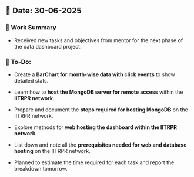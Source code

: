 ## 📅 Date: 30-06-2025

### 📌 Work Summary

- Received new tasks and objectives from mentor for the next phase of the data dashboard project.

### 📌 To-Do:

- Create a **BarChart for month-wise data with click events** to show detailed stats.
- Learn how to **host the MongoDB server for remote access** within the **IITRPR network**.
- Prepare and document the **steps required for hosting MongoDB** on the IITRPR network.
- Explore methods for **web hosting the dashboard within the IITRPR network**.
- List down and note all the **prerequisites needed for web and database hosting** on the IITRPR network.

- Planned to estimate the time required for each task and report the breakdown tomorrow.